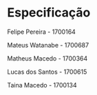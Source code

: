 # Especificação

Felipe Pereira - 1700164

Mateus Watanabe - 1700687

Matheus Macedo - 1700364

Lucas dos Santos - 1700615

Taina Macedo - 1700134
